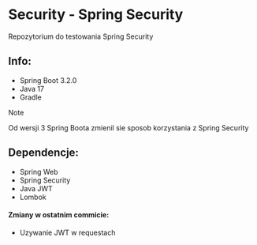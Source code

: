 # Security - Spring Security
Repozytorium do testowania Spring Security
## Info:
- Spring Boot 3.2.0
- Java 17
- Gradle </br>
> [!NOTE]  
> Od wersji 3 Spring Boota zmienil sie sposob korzystania z Spring Security
## Dependencje:
- Spring Web
- Spring Security
- Java JWT
- Lombok
#### Zmiany w ostatnim commicie:
- Uzywanie JWT w requestach
